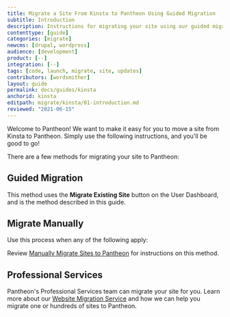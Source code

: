 ```yaml
---
title: Migrate a Site From Kinsta to Pantheon Using Guided Migration
subtitle: Introduction
description: Instructions for migrating your site using our guided migration process.
contenttype: [guide]
categories: [migrate]
newcms: [drupal, wordpress]
audience: [development]
product: [--]
integration: [--]
tags: [code, launch, migrate, site, updates]
contributors: [wordsmither]
layout: guide
permalink: docs/guides/kinsta
anchorid: kinsta
editpath: migrate/kinsta/01-introduction.md
reviewed: "2021-06-15"
---
```


Welcome to Pantheon!  We want to make it easy for you to move a site from Kinsta to Pantheon.  Simply use the following instructions, and you'll be good to go!

<Partial file="drupal-9/guide-note.md" />

There are a few methods for migrating your site to Pantheon:

## Guided Migration

This method uses the **Migrate Existing Site** button on the User Dashboard, and is the method described in this guide.

## Migrate Manually

Use this process when any of the following apply:


<Partial file="migrate/manual-when-all.md" />
<Partial file="migrate/manual-when-drupal.md" />
<Partial file="migrate/manual-when-wordpress.md" />

Review [Manually Migrate Sites to Pantheon](/migrate-manual) for instructions on this method.

## Professional Services

Pantheon's Professional Services team can migrate your site for you. Learn more about our [Website Migration Service](https://pantheon.io/professional-services/website-migrations?docs) and how we can help you migrate one or hundreds of sites to Pantheon.

